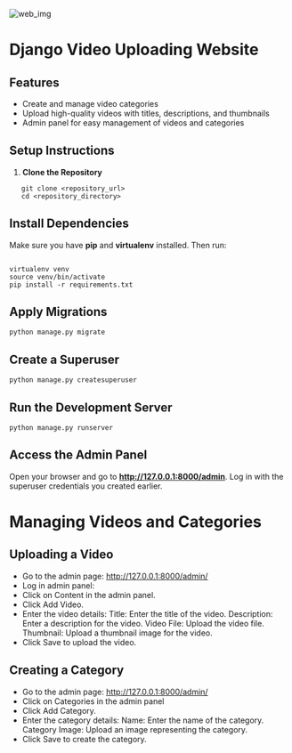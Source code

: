 ![web_img](https://github.com/user-attachments/assets/9e2ad6cc-0cf4-42eb-98a0-38810168f45e)

# Django Video Uploading Website

## Features
- Create and manage video categories
- Upload high-quality videos with titles, descriptions, and thumbnails
- Admin panel for easy management of videos and categories

## Setup Instructions

1. **Clone the Repository**
```
   git clone <repository_url>
   cd <repository_directory>
```
## Install Dependencies
Make sure you have **pip** and **virtualenv** installed. Then run:
```

virtualenv venv
source venv/bin/activate
pip install -r requirements.txt
```
## Apply Migrations
```
python manage.py migrate
```
## Create a Superuser
```
python manage.py createsuperuser
```
## Run the Development Server
```
python manage.py runserver
```
## Access the Admin Panel
Open your browser and go to **http://127.0.0.1:8000/admin**. Log in with the superuser credentials you created earlier.


# Managing Videos and Categories
## Uploading a Video
- Go to the admin page: http://127.0.0.1:8000/admin/
- Log in admin panel:
- Click on Content in the admin panel.
- Click Add Video.
- Enter the video details:
   Title: Enter the title of the video.
   Description: Enter a description for the video.
   Video File: Upload the video file.
   Thumbnail: Upload a thumbnail image for the video.
- Click Save to upload the video.

## Creating a Category
- Go to the admin page: http://127.0.0.1:8000/admin/
- Click on Categories in the admin panel
- Click Add Category.
- Enter the category details:
   Name: Enter the name of the category.
   Category Image: Upload an image representing the category.
- Click Save to create the category.
